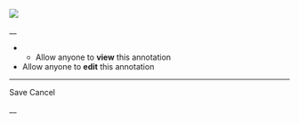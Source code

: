 ![](https://bat.bing.com/action/0?ti=56018282&Ver=2&mid=54a3a4f6-ee8c-4e32-9c15-85958eedcf1d&sid=201ffde0635411ee902411d77b750559&vid=20202bf0635411ee9ac03f2e618b0b9f&vids=0&msclkid=N&pi=0&lg=en-US&sw=800&sh=600&sc=24&nwd=1&tl=Shortform%20%7C%20Book&p=https%3A%2F%2Fwww.shortform.com%2Fapp%2Fbook%2Fa-mind-for-numbers%2Fpart-2&r=&lt=700&evt=pageLoad&sv=1&rn=184462)

__

  *   * Allow anyone to **view** this annotation
  * Allow anyone to **edit** this annotation



* * *

Save Cancel

__



